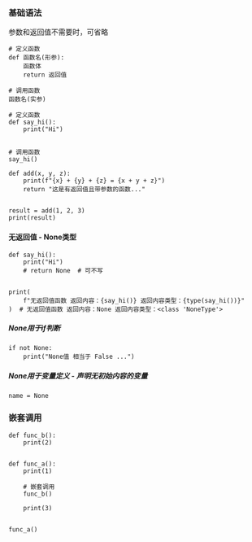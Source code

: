 ### 基础语法

参数和返回值不需要时，可省略

```
# 定义函数
def 函数名(形参):
    函数体
    return 返回值

# 调用函数
函数名(实参)
```

```
# 定义函数
def say_hi():
    print("Hi")


# 调用函数
say_hi()
```

```
def add(x, y, z):
    print(f"{x} + {y} + {z} = {x + y + z}")
    return "这是有返回值且带参数的函数..."


result = add(1, 2, 3)
print(result)
```

#### 无返回值 - None类型

```
def say_hi():
    print("Hi")
    # return None  # 可不写


print(
    f"无返回值函数 返回内容：{say_hi()} 返回内容类型：{type(say_hi())}"
)  # 无返回值函数 返回内容：None 返回内容类型：<class 'NoneType'>
```

##### None用于if判断

```
if not None:
    print("None值 相当于 False ...")
```

##### None用于变量定义 - 声明无初始内容的变量

```
name = None
```

### 嵌套调用

```
def func_b():
    print(2)


def func_a():
    print(1)
    
    # 嵌套调用
    func_b()
    
    print(3)


func_a()
```